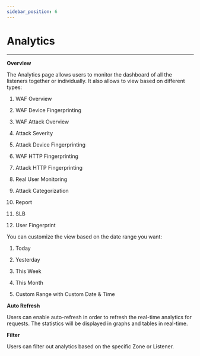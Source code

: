 ```yaml
---
sidebar_position: 6
---
```

# Analytics

---

**Overview**

The Analytics page allows users to monitor the dashboard of all the listeners together or individually. It also allows to view based on different types:

1. WAF Overview

2. WAF Device Fingerprinting

3. WAF Attack Overview

4. Attack Severity

5. Attack Device Fingerprinting

6. WAF HTTP Fingerprinting

7. Attack HTTP Fingerprinting

8. Real User Monitoring

9. Attack Categorization

10. Report

11. SLB

12. User Fingerprint

You can customize the view based on the date range you want:

1. Today

2. Yesterday

3. This Week

4. This Month 

5. Custom Range with Custom Date & Time

**Auto Refresh**

Users can enable auto-refresh in order to refresh the real-time analytics for requests. The statistics will be displayed in graphs and tables in real-time.

**Filter**

Users can filter out analytics based on the specific Zone or Listener.